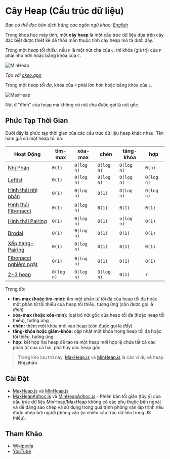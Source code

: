 # Cây Heap (Cấu trúc dữ liệu)

_Bạn có thể đọc bản dịch bằng các ngôn ngữ khác:_
[_English_](README.en-EN.md)

Trong khoa học máy tính, một **cây heap** là một cấu trúc dữ liệu dựa trên cây đặc biệt được thiết kế để thỏa mãn thuộc tính cây heap mô tả dưới đây.

Trong một _heap tối thiểu_, nếu `P` là một nút cha của `C`, thì khóa (giá trị) của `P` phải nhỏ hơn hoặc bằng khóa của `C`.

![MinHeap](./images/min-heap.jpeg)

_Tạo với [okso.app](https://okso.app)_

Trong một _heap tối đa_, khóa của `P` phải lớn hơn hoặc bằng khóa của `C`.

![MaxHeap](./images/max-heap.jpeg)

Nút ở "đỉnh" của heap mà không có nút cha được gọi là nút gốc.

## Phức Tạp Thời Gian

Dưới đây là phức tạp thời gian của các cấu trúc dữ liệu heap khác nhau. Tên hàm giả sử một heap tối đa.

| Hoạt Động                                                                                              | tìm-max    | xóa-max    | chèn       | tăng-khóa  | hợp        |
| ------------------------------------------------------------------------------------------------------ | ---------- | ---------- | ---------- | ---------- | ---------- |
| [Nhị Phân](https://en.wikipedia.org/wiki/Binary_heap)                                                  | `Θ(1)`     | `Θ(log n)` | `O(log n)` | `O(log n)` | `Θ(n)`     |
| [Leftist](https://en.wikipedia.org/wiki/Leftist_tree)                                                  | `Θ(1)`     | `Θ(log n)` | `Θ(log n)` | `O(log n)` | `Θ(log n)` |
| [Hình thái nhị phân](https://en.wikipedia.org/wiki/Binomial_heap)                                      | `Θ(1)`     | `Θ(log n)` | `Θ(1)`     | `O(log n)` | `O(log n)` |
| [Hình thái Fibonacci](https://en.wikipedia.org/wiki/Fibonacci_heap)                                    | `Θ(1)`     | `Θ(log n)` | `Θ(1)`     | `Θ(1)`     | `Θ(1)`     |
| [Hình thái Pairing](https://en.wikipedia.org/wiki/Pairing_heap)                                        | `Θ(1)`     | `Θ(log n)` | `Θ(1)`     | `o(log n)` | `Θ(1)`     |
| [Brodal](https://en.wikipedia.org/wiki/Brodal_queue)                                                   | `Θ(1)`     | `Θ(log n)` | `Θ(1)`     | `Θ(1)`     | `Θ(1)`     |
| [Xếp hạng-Pairing](https://en.wikipedia.org/w/index.php?title=Rank-pairing_heap&action=edit&redlink=1) | `Θ(1)`     | `Θ(log n)` | `Θ(1)`     | `Θ(1)`     | `Θ(1)`     |
| [Fibonacci nghiêm ngặt](https://en.wikipedia.org/wiki/Fibonacci_heap)                                  | `Θ(1)`     | `Θ(log n)` | `Θ(1)`     | `Θ(1)`     | `Θ(1)`     |
| [2-3 heap](https://en.wikipedia.org/wiki/2%E2%80%933_heap)                                             | `O(log n)` | `O(log n)` | `O(log n)` | `Θ(1)`     | `?`        |

Trong đó:

- **tìm-max (hoặc tìm-min):** tìm một phần tử tối đa của heap tối đa hoặc một phần tử tối thiểu của heap tối thiểu, tương ứng (còn được gọi là _đỉnh_)
- **xóa-max (hoặc xóa-min):** loại bỏ nút gốc của heap tối đa (hoặc heap tối thiểu), tương ứng
- **chèn:** thêm một khóa mới vào heap (còn được gọi là _đẩy_)
- **tăng-khóa hoặc giảm-khóa:** cập nhật một khóa trong heap tối đa hoặc tối thiểu, tương ứng
- **hợp:** kết hợp hai heap để tạo ra một heap mới hợp lệ chứa tất cả các phần tử của cả hai, phá hủy các heap gốc.

> Trong kho lưu trữ này, [MaxHeap.js](./MaxHeap.js) và [MinHeap.js](./MinHeap.js) là các ví dụ về heap **Nhị phân**.

## Cài Đặt

- [MaxHeap.js](./MaxHeap.js) và [MinHeap.js](./MinHeap.js)
- [MaxHeapAdhoc.js](./MaxHeapAdhoc.js) và [MinHeapAdhoc.js](./MinHeapAdhoc.js) - Phiên bản tối giản (tùy ý) của cấu trúc dữ liệu MinHeap/MaxHeap không có các phụ thuộc bên ngoài và dễ dàng sao chép và sử dụng trong quá trình phỏng vấn lập trình nếu được phép bởi người phỏng vấn (vì nhiều cấu trúc dữ liệu trong JS thiếu).

## Tham Khảo

- [Wikipedia](<https://en.wikipedia.org/wiki/Heap_(data_structure)>)
- [YouTube](https://www.youtube.com/watch?v=t0Cq6tVNRBA&index=5&t=0s&list=PLLXdhg_r2hKA7DPDsunoDZ-Z769jWn4R8)

